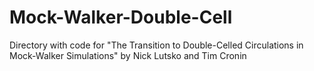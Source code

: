 # Mock-Walker-Double-Cell
Directory with code for "The Transition to Double-Celled Circulations in Mock-Walker Simulations" by Nick Lutsko and Tim Cronin
